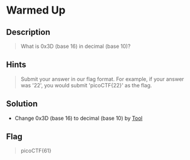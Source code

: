 # Warmed Up

## Description
> What is 0x3D (base 16) in decimal (base 10)?

## Hints
> Submit your answer in our flag format. For example, if your answer was '22', you would submit 'picoCTF{22}' as the flag.

## Solution
- Change 0x3D (base 16) to decimal (base 10) by [Tool](https://www.mohamed-chamli.me/tools#conv/)

## Flag
> picoCTF{61}